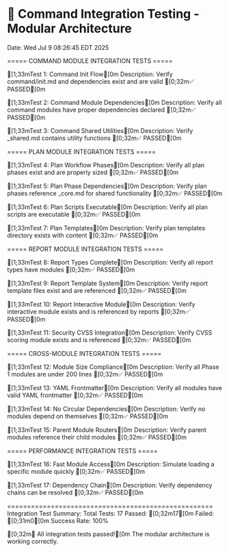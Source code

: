🧪 Command Integration Testing - Modular Architecture
====================================================
Date: Wed Jul  9 08:26:45 EDT 2025

===== COMMAND MODULE INTEGRATION TESTS =====

[1;33mTest 1: Command Init Flow[0m
Description: Verify command/init.md and dependencies exist and are valid
[0;32m✅ PASSED[0m

[1;33mTest 2: Command Module Dependencies[0m
Description: Verify all command modules have proper dependencies declared
[0;32m✅ PASSED[0m

[1;33mTest 3: Command Shared Utilities[0m
Description: Verify _shared.md contains utility functions
[0;32m✅ PASSED[0m

===== PLAN MODULE INTEGRATION TESTS =====

[1;33mTest 4: Plan Workflow Phases[0m
Description: Verify all plan phases exist and are properly sized
[0;32m✅ PASSED[0m

[1;33mTest 5: Plan Phase Dependencies[0m
Description: Verify plan phases reference _core.md for shared functionality
[0;32m✅ PASSED[0m

[1;33mTest 6: Plan Scripts Executable[0m
Description: Verify all plan scripts are executable
[0;32m✅ PASSED[0m

[1;33mTest 7: Plan Templates[0m
Description: Verify plan templates directory exists with content
[0;32m✅ PASSED[0m

===== REPORT MODULE INTEGRATION TESTS =====

[1;33mTest 8: Report Types Complete[0m
Description: Verify all report types have modules
[0;32m✅ PASSED[0m

[1;33mTest 9: Report Template System[0m
Description: Verify report template files exist and are referenced
[0;32m✅ PASSED[0m

[1;33mTest 10: Report Interactive Module[0m
Description: Verify interactive module exists and is referenced by reports
[0;32m✅ PASSED[0m

[1;33mTest 11: Security CVSS Integration[0m
Description: Verify CVSS scoring module exists and is referenced
[0;32m✅ PASSED[0m

===== CROSS-MODULE INTEGRATION TESTS =====

[1;33mTest 12: Module Size Compliance[0m
Description: Verify all Phase 1 modules are under 200 lines
[0;32m✅ PASSED[0m

[1;33mTest 13: YAML Frontmatter[0m
Description: Verify all modules have valid YAML frontmatter
[0;32m✅ PASSED[0m

[1;33mTest 14: No Circular Dependencies[0m
Description: Verify no modules depend on themselves
[0;32m✅ PASSED[0m

[1;33mTest 15: Parent Module Routers[0m
Description: Verify parent modules reference their child modules
[0;32m✅ PASSED[0m

===== PERFORMANCE INTEGRATION TESTS =====

[1;33mTest 16: Fast Module Access[0m
Description: Simulate loading a specific module quickly
[0;32m✅ PASSED[0m

[1;33mTest 17: Dependency Chain[0m
Description: Verify dependency chains can be resolved
[0;32m✅ PASSED[0m

====================================================
Integration Test Summary:
Total Tests: 17
Passed: [0;32m17[0m
Failed: [0;31m0[0m
Success Rate: 100%

[0;32m🎉 All integration tests passed![0m
The modular architecture is working correctly.
